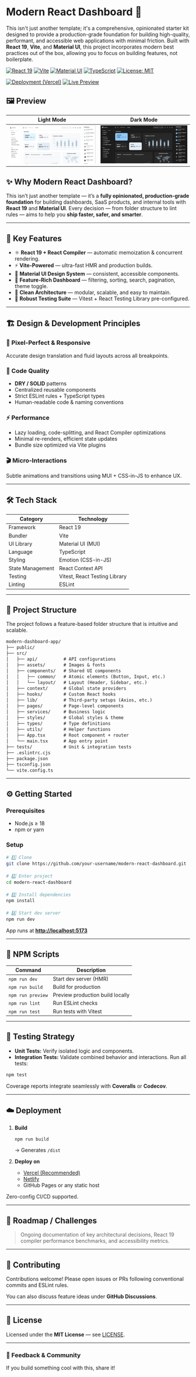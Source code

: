 # Modern React Dashboard 🚀

This isn't just another template; it's a comprehensive, opinionated starter kit designed to provide a production-grade foundation for building high-quality, performant, and accessible web applications with minimal friction. Built with **React 19**, **Vite**, and **Material UI**, this project incorporates modern best practices out of the box, allowing you to focus on building features, not boilerplate.

[![React 19](https://img.shields.io/badge/React-19-blue?logo=react)](https://react.dev/)
[![Vite](https://img.shields.io/badge/Bundler-Vite-646CFF?logo=vite&logoColor=white)](https://vitejs.dev/)
[![Material UI](https://img.shields.io/badge/UI-Material%20UI-007FFF?logo=mui)](https://mui.com/)
[![TypeScript](https://img.shields.io/badge/TypeScript-5.x-3178C6?logo=typescript&logoColor=white)](https://www.typescriptlang.org/)
[![License: MIT](https://img.shields.io/badge/License-MIT-green.svg)](./LICENSE)

[![Deployment (Vercel)](https://img.shields.io/badge/deployed%20on-Vercel-black?logo=vercel)](https://modern-dashboard-app.vercel.app/)
[![Live Preview](https://img.shields.io/badge/Live%20Demo-Visit%20Now-00C7B7?logo=vercel)](https://modern-dashboard-app.vercel.app/)

## 🖼️ Preview

| Light Mode                                                        | Dark Mode                                                       |
| ----------------------------------------------------------------- | --------------------------------------------------------------- |
| ![Light Mode Screenshot](/public/assets/images/display-light.png) | ![Dark Mode Screenshot](/public/assets/images/display-dark.png) |

## ✨ Why Modern React Dashboard?

This isn’t just another template — it’s a **fully opinionated, production-grade foundation** for building dashboards, SaaS products, and internal tools with **React 19** and **Material UI**.
Every decision — from folder structure to lint rules — aims to help you **ship faster, safer, and smarter**.

---

## 🚀 Key Features

- ⚛️ **React 19 + React Compiler** — automatic memoization & concurrent rendering.
- ⚡ **Vite-Powered** — ultra-fast HMR and production builds.
- 🎨 **Material UI Design System** — consistent, accessible components.
- 🧩 **Feature-Rich Dashboard** — filtering, sorting, search, pagination, theme toggle.
- 🧠 **Clean Architecture** — modular, scalable, and easy to maintain.
- 🧪 **Robust Testing Suite** — Vitest + React Testing Library pre-configured.

---

## 🏗️ Design & Development Principles

### 🎨 Pixel-Perfect & Responsive

Accurate design translation and fluid layouts across all breakpoints.

### 🧹 Code Quality

- **DRY / SOLID** patterns
- Centralized reusable components
- Strict ESLint rules + TypeScript types
- Human-readable code & naming conventions

### ⚡ Performance

- Lazy loading, code-splitting, and React Compiler optimizations
- Minimal re-renders, efficient state updates
- Bundle size optimized via Vite plugins

### 🎬 Micro-Interactions

Subtle animations and transitions using MUI + CSS-in-JS to enhance UX.

---

## 🛠️ Tech Stack

| Category         | Technology                    |
| ---------------- | ----------------------------- |
| Framework        | React 19                      |
| Bundler          | Vite                          |
| UI Library       | Material UI (MUI)             |
| Language         | TypeScript                    |
| Styling          | Emotion (CSS-in-JS)           |
| State Management | React Context API             |
| Testing          | Vitest, React Testing Library |
| Linting          | ESLint                        |

---

## 📂 Project Structure

The project follows a feature-based folder structure that is intuitive and scalable.

```
modern-dashboard-app/
├── public/
├── src/
│   ├── api/          # API configurations
│   ├── assets/       # Images & fonts
│   ├── components/   # Shared UI components
│   │   ├── common/   # Atomic elements (Button, Input, etc.)
│   │   └── layout/   # Layout (Header, Sidebar, etc.)
│   ├── context/      # Global state providers
│   ├── hooks/        # Custom React hooks
│   ├── lib/          # Third-party setups (Axios, etc.)
│   ├── pages/        # Page-level components
│   ├── services/     # Business logic
│   ├── styles/       # Global styles & theme
│   ├── types/        # Type definitions
│   ├── utils/        # Helper functions
│   ├── App.tsx       # Root component + router
│   └── main.tsx      # App entry point
├── tests/            # Unit & integration tests
├── .eslintrc.cjs
├── package.json
├── tsconfig.json
└── vite.config.ts
```

---

## ⚙️ Getting Started

### Prerequisites

- Node.js ≥ 18
- npm or yarn

### Setup

```bash
# 1️⃣ Clone
git clone https://github.com/your-username/modern-react-dashboard.git

# 2️⃣ Enter project
cd modern-react-dashboard

# 3️⃣ Install dependencies
npm install

# 4️⃣ Start dev server
npm run dev
```

App runs at **[http://localhost:5173](http://localhost:5173)**

---

## 📜 NPM Scripts

| Command           | Description                      |
| ----------------- | -------------------------------- |
| `npm run dev`     | Start dev server (HMR)           |
| `npm run build`   | Build for production             |
| `npm run preview` | Preview production build locally |
| `npm run lint`    | Run ESLint checks                |
| `npm run test`    | Run tests with Vitest            |

---

## 🧪 Testing Strategy

- **Unit Tests:** Verify isolated logic and components.
- **Integration Tests:** Validate combined behavior and interactions.
  Run all tests:

```bash
npm test
```

Coverage reports integrate seamlessly with **Coveralls** or **Codecov**.

---

## ☁️ Deployment

1. **Build**

   ```bash
   npm run build
   ```

   → Generates `/dist`

2. **Deploy on**

   - [Vercel (Recommended)](https://vercel.com)
   - [Netlify](https://netlify.com)
   - GitHub Pages or any static host

Zero-config CI/CD supported.

---

## 🧭 Roadmap / Challenges

> Ongoing documentation of key architectural decisions, React 19 compiler performance benchmarks, and accessibility metrics.

---

## 🤝 Contributing

Contributions welcome!
Please open issues or PRs following conventional commits and ESLint rules.

You can also discuss feature ideas under **GitHub Discussions**.

---

## 📄 License

Licensed under the **MIT License** — see [LICENSE](./LICENSE).

---

### 💬 Feedback & Community

If you build something cool with this, share it!
